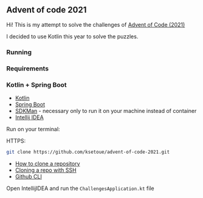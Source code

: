 ## Advent of code 2021

Hi! This is my attempt to solve the challenges of [Advent of Code (2021)](https://adventofcode.com/2021)

I decided to use Kotlin this year to solve the puzzles.

### Running

### Requirements

### Kotlin + Spring Boot
- [Kotlin](https://kotlinlang.org/)
- [Spring Boot](https://spring.io/quickstart)
- [SDKMan](https://sdkman.io/usage) - necessary only to run it on your machine instead of container
- [Intellij IDEA](https://www.jetbrains.com/idea/download/)

Run on your terminal:

HTTPS:

```sh
git clone https://github.com/ksetoue/advent-of-code-2021.git
````

- [How to clone a repository](https://docs.github.com/en/repositories/creating-and-managing-repositories/cloning-a-repository)
- [Cloning a repo with SSH](https://docs.github.com/en/authentication/connecting-to-github-with-ssh/generating-a-new-ssh-key-and-adding-it-to-the-ssh-agent)
- [Github CLI](https://cli.github.com/manual/)

Open IntellijIDEA and run the `ChallengesApplication.kt` file

### 
